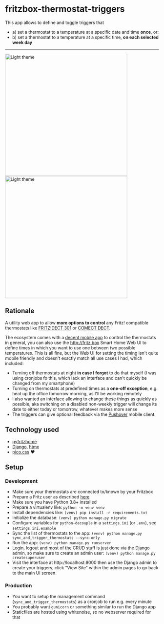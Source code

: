 # fritzbox-thermostat-triggers

This app allows to define and toggle triggers that
- a) set a thermostat to a temperature at a specific date and time **once**, or:
- b) set a thermostat to a temperature at a specific time, **on each selected week day**

---

<div>
  <img src="https://i.imgur.com/pltsrhx.png" width="400" title="Light theme" style="margin-right: 24px">
  <img src="https://i.imgur.com/jhln2Rq.png" width="400" title="Light theme">
</div>

## Rationale

A utility web app to allow **more options to control** any Fritz! compatible thermostats
like [FRITZ!DECT 301](https://avm.de/produkte/smart-home/fritzdect-301/) or [COMECT DECT](https://eurotronic.org/produkte/dect-ule-heizkoerperthermostat/comet-dect/).

The ecosystem comes with a [decent mobile app](https://play.google.com/store/apps/details?id=de.avm.android.smarthome&hl=de&gl=US) to control the thermostats in general, you can also use the http://fritz.box Smart Home Web UI to define times in which you want to use one between two possible temperatures. This is all fine, but the Web UI for setting the timing isn't quite mobile friendly and doesn't exactly match all use cases I had, which included:

- Turning off thermostats at night **in case I forgot** to do that myself (I was using cronjobs fo this, which lack an interface and can't quickly be changed from my smartphone)
- Turning on thermostats at predefined times as a **one-off exception**, e.g. heat up the office tomorrow morning, as I'll be working remotely
- I also wanted an interface allowing to change these things as quickly as possible, aka switching on a disabled non-weekly trigger will change its date to either today or tomorrow, whatever makes more sense
- The triggers can give optional feedback via the [Pushover](https://pushover.net/) mobile client.

## Technology used

- [pyfritzhome](https://github.com/hthiery/python-fritzhome)
- [Django](https://www.djangoproject.com/), [htmx](https://htmx.org/)
- [pico.css](https://picocss.com/) :heart:

## Setup

### Development

- Make sure your thermostats are connected to/known by your Fritzbox
- Prepare a Fritz user as described [here](https://github.com/hthiery/python-fritzhome#fritzbox-user)
- Make sure you have Python 3.8+ installed
- Prepare a virtualenv like: `python -m venv venv`
- Install dependencies like: `(venv) pip install -r requirements.txt`
- Initialize the database: `(venv) python manage.py migrate`
- Configure variables for `python-decouple` in a `settings.ini` (or `.env`), see `settings.ini.example`
- Sync the list of thermostats to the app: `(venv) python manage.py sync_and_trigger_thermostats --sync-only`
- Run the app: `(venv) python manage.py runserver`
- Login, logout and most of the CRUD stuff is just done via the Django admin, so make sure to create an admin user: `(venv) python manage.py createsuperuser`
- Visit the interface at http://localhost:8000 then use the Django admin to create your triggers, click "View Site" within the admin pages to go back to the main UI screen.

### Production

- You want to setup the management command (`sync_and_trigger_thermostats`)  as a cronjob to run e.g. every minute
- You probably want `gunicorn` or something similar to run the Django app
- Staticfiles are hosted using whitenoise, so no webserver required for that

